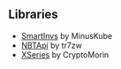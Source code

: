 
## Libraries
* [SmartInvs](https://github.com/MinusKube/SmartInvs) by MinusKube
* [NBTApi](https://github.com/tr7zw/Item-NBT-API) by tr7zw
* [XSeries](https://github.com/CryptoMorin/XSeries) by CryptoMorin
